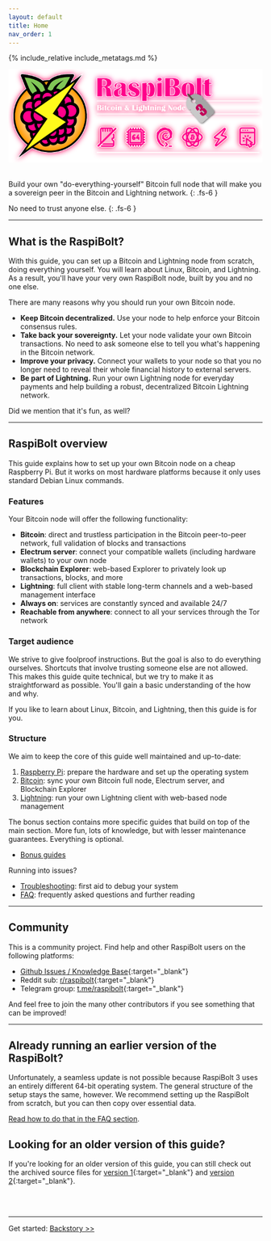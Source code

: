 ```yaml
---
layout: default
title: Home
nav_order: 1
---
```

<!-- markdownlint-disable MD014 MD022 MD025 MD033 MD040 -->
{% include_relative include_metatags.md %}

![RaspiBolt Logo](images/raspibolt3-logo.png)

<br />
Build your own "do-everything-yourself" Bitcoin full node that will make you a sovereign peer in the Bitcoin and Lightning network.
{: .fs-6 }

No need to trust anyone else.
{: .fs-6 }

---

## What is the RaspiBolt?

With this guide, you can set up a Bitcoin and Lightning node from scratch, doing everything yourself.
You will learn about Linux, Bitcoin, and Lightning.
As a result, you'll have your very own RaspiBolt node, built by you and no one else.

There are many reasons why you should run your own Bitcoin node.

* **Keep Bitcoin decentralized.** Use your node to help enforce your Bitcoin consensus rules.
* **Take back your sovereignty.** Let your node validate your own Bitcoin transactions. No need to ask someone else to tell you what's happening in the Bitcoin network.
* **Improve your privacy.** Connect your wallets to your node so that you no longer need to reveal their whole financial history to external servers.
* **Be part of Lightning.** Run your own Lightning node for everyday payments and help building a robust, decentralized Bitcoin Lightning network.

Did we mention that it's fun, as well?

---

## RaspiBolt overview

This guide explains how to set up your own Bitcoin node on a cheap Raspberry Pi.
But it works on most hardware platforms because it only uses standard Debian Linux commands.

### Features

Your Bitcoin node will offer the following functionality:

* **Bitcoin**: direct and trustless participation in the Bitcoin peer-to-peer network, full validation of blocks and transactions
* **Electrum server**: connect your compatible wallets (including hardware wallets) to your own node
* **Blockchain Explorer**: web-based Explorer to privately look up transactions, blocks, and more
* **Lightning**: full client with stable long-term channels and a web-based management interface
* **Always on**: services are constantly synced and available 24/7
* **Reachable from anywhere**: connect to all your services through the Tor network

### Target audience

We strive to give foolproof instructions.
But the goal is also to do everything ourselves.
Shortcuts that involve trusting someone else are not allowed.
This makes this guide quite technical, but we try to make it as straightforward as possible.
You'll gain a basic understanding of the how and why.

If you like to learn about Linux, Bitcoin, and Lightning, then this guide is for you.

### Structure

We aim to keep the core of this guide well maintained and up-to-date:

1. [Raspberry Pi](raspberry-pi.md): prepare the hardware and set up the operating system
1. [Bitcoin](bitcoin.md): sync your own Bitcoin full node, Electrum server, and Blockchain Explorer
1. [Lightning](lightning.md): run your own Lightning client with web-based node management

The bonus section contains more specific guides that build on top of the main section.
More fun, lots of knowledge, but with lesser maintenance guarantees.
Everything is optional.

* [Bonus guides](bonus-section.md)

Running into issues?

* [Troubleshooting](troubleshooting.md): first aid to debug your system
* [FAQ](faq.md): frequently asked questions and further reading

---

## Community

This is a community project.
Find help and other RaspiBolt users on the following platforms:

* [Github Issues / Knowledge Base](https://github.com/raspibolt/raspibolt/issues){:target="_blank"}
* Reddit sub: [r/raspibolt](https://www.reddit.com/r/raspibolt/){:target="_blank"}
* Telegram group: [t.me/raspibolt](https://t.me/raspibolt){:target="_blank"}

And feel free to join the many other contributors if you see something that can be improved!

---

## Already running an earlier version of the RaspiBolt?

Unfortunately, a seamless update is not possible because RaspiBolt 3 uses an entirely different 64-bit operating system.
The general structure of the setup stays the same, however.
We recommend setting up the RaspiBolt from scratch, but you can then copy over essential data.

[Read how to do that in the FAQ section](faq.md#can-i-update-my-raspibolt-2-to-the-new-version).

## Looking for an older version of this guide?

If you're looking for an older version of this guide, you can still check out the archived source files for [version 1](https://github.com/raspibolt/raspibolt/blob/raspibolt-v1-deprecated/index.md){:target="_blank"} and [version 2](https://v2.raspibolt.org){:target="_blank"}.

<br /><br />

---

Get started: [Backstory >>](backstory.md)
